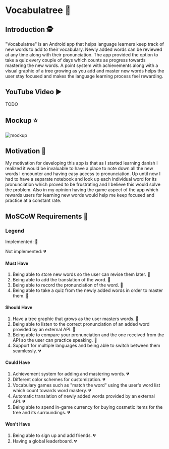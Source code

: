 # Vocabulatree :deciduous_tree:

## Introduction :detective:

"Vocabulatree" is an Android app that helps language learners keep track of new words to add to their vocabulary. Newly added words can be reviewed at any time along with their pronunciation. The app provided the option to take a quiz every couple of days which counts as progress towards mastering the new words. A point system with achievements along with a visual graphic of a tree growing as you add and master new words helps the user stay focused and makes the language learning process feel rewarding. 

## YouTube Video :arrow_forward:

TODO

## Mockup :star:

![mockup](https://i.imgur.com/RMB7MZz.png)

## Motivation :star_struck:

My motivation for developing this app is that as I started learning danish I realized it would be invaluable to have a place to note down all the new words I encounter and having easy access to pronunciation. Up until now I had to have a separate notebook and look up each individual word for its pronunciation which proved to be frustrating and I believe this would solve the problem. Also in my opinion having the game aspect of the app which rewards users for learning new words would help me keep focused and practice at a constant rate.

## MoSCoW Requirements :ledger:

### Legend

Implemented: :green_heart:

Not implemented: :broken_heart:

#### Must Have
  1. Being able to store new words so the user can revise them later. :green_heart:
  2. Being able to add the translation of the word. :green_heart:
  3. Being able to record the pronunciation of the word. :green_heart:
  4. Being able to take a quiz from the newly added words in order to master them. :green_heart:
#### Should Have
  1. Have a tree graphic that grows as the user masters words. :green_heart:
  2. Being able to listen to the correct pronunciation of an added word provided by an external API. :green_heart:
  3. Being able to compare your pronunciation and the one received from the API so the user can practice speaking. :green_heart:
  4. Support for multiple languages and being able to switch between them seamlessly. :broken_heart:
#### Could Have
  1. Achievement system for adding and mastering words. :broken_heart:
  2. Different color schemes for customization. :broken_heart:
  3. Vocabulary games such as "match the word" using the user's word list which count towards word mastery. :broken_heart:
  4. Automatic translation of newly added words provided by an external API. :broken_heart:
  5. Being able to spend in-game currency for buying cosmetic items for the tree and its surroundings. :broken_heart:
#### Won't Have
  1. Being able to sign up and add friends. :broken_heart:
  2. Having a global leaderboard. :broken_heart:
